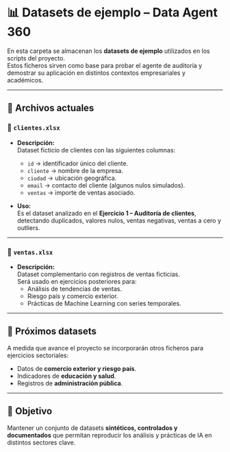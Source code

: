 # 📊 Datasets de ejemplo – Data Agent 360

En esta carpeta se almacenan los **datasets de ejemplo** utilizados en los scripts del proyecto.  
Estos ficheros sirven como base para probar el agente de auditoría y demostrar su aplicación en distintos contextos empresariales y académicos.

---

## 📂 Archivos actuales

### 📑 `clientes.xlsx`
- **Descripción:**  
  Dataset ficticio de clientes con las siguientes columnas:
  - `id` → identificador único del cliente.  
  - `cliente` → nombre de la empresa.  
  - `ciudad` → ubicación geográfica.  
  - `email` → contacto del cliente (algunos nulos simulados).  
  - `ventas` → importe de ventas asociado.  

- **Uso:**  
  Es el dataset analizado en el **Ejercicio 1 – Auditoría de clientes**, detectando duplicados, valores nulos, ventas negativas, ventas a cero y outliers.

---

### 📑 `ventas.xlsx`
- **Descripción:**  
  Dataset complementario con registros de ventas ficticias.  
  Será usado en ejercicios posteriores para:
  - Análisis de tendencias de ventas.  
  - Riesgo país y comercio exterior.  
  - Prácticas de Machine Learning con series temporales.

---

## 📅 Próximos datasets
A medida que avance el proyecto se incorporarán otros ficheros para ejercicios sectoriales:

- Datos de **comercio exterior y riesgo país**.  
- Indicadores de **educación y salud**.  
- Registros de **administración pública**.

---

## 🎯 Objetivo
Mantener un conjunto de datasets **sintéticos, controlados y documentados** que permitan reproducir los análisis y prácticas de IA en distintos sectores clave.

